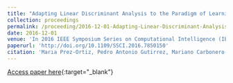 ```yaml
---
title: "Adapting Linear Discriminant Analysis to the Paradigm of Learning from Label Proportions"
collection: proceedings
permalink: /proceeding/2016-12-01-Adapting-Linear-Discriminant-Analysis-to-the-Paradigm-of-Learning-from-Label-Proportions
date: 2016-12-01
venue: 'In 2016 IEEE Symposium Series on Computational Intelligence (IEEE SSCI 2016)'
paperurl: 'http://doi.org/10.1109/SSCI.2016.7850150'
citation: 'Marıa Prez-Ortiz, Pedro Antonio Gutirrez, Mariano Carbonero-Ruz, Csar Hervs-Martınez, &quot;Adapting Linear Discriminant Analysis to the Paradigm of Learning from Label Proportions.&quot; In 2016 IEEE Symposium Series on Computational Intelligence (IEEE SSCI 2016), 2016, Athens, Greece, pp.1--7.'
---
```

[Access paper here](http://doi.org/10.1109/SSCI.2016.7850150){:target="_blank"}
